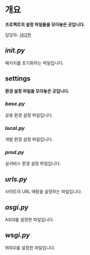 # 개요
**프로젝트의 설정 파일들을 모아놓은 곳입니다.**

담당자: [서다현](https://github.com/DahyeonS)

## <i>__init__.py</i>
패키지를 초기화하는 파일입니다.

## settings
**환경 설정 파일을 모아놓은 곳입니다.**

### *base.py*
공용 환경 설정 파일입니다.

### *local.py*
개발 환경 설정 파일입니다.

### *prod.py*
실서비스 환경 설정 파일입니다.

## *urls.py*
사이트의 URL 매핑을 설정하는 파일입니다.

## *asgi.py*
ASGI를 설정한 파일입니다.

## *wsgi.py*
WSGI를 설정한 파일입니다.